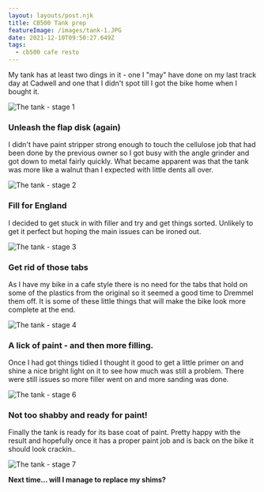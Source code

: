 ```yaml
---
layout: layouts/post.njk
title: CB500 Tank prep 
featureImage: /images/tank-1.JPG
date: 2021-12-10T09:50:27.649Z
tags:
  - cb500 cafe resto
---
```


My tank has at least two dings in it - one I "may" have done on my last track day at Cadwell and one that I didn't spot till I got the bike home when I bought it. 

![The tank - stage 1](/images/tank-1.JPG "The tank - stage 1")

### Unleash the flap disk (again) 

I didn't have paint stripper strong enough to touch the cellulose job that had been done by the previous owner so I got busy with the angle grinder and got down to metal fairly quickly.  What became apparent was that the tank was more like a walnut than I expected with little dents all over.  

![The tank - stage 2](/images/tank-2.JPG "The tank - stage 2")

### Fill for England 

I decided to get stuck in with filler and try and get things sorted. Unlikely to get it perfect but hoping the main issues can be ironed out. 

![The tank - stage 3](/images/tank-3.JPG "The tank - stage 3")

### Get rid of those tabs

As I have my bike in a cafe style there is no need for the tabs that hold on some of the plastics from the original so it seemed a good time to Dremmel them off. It is some of these little things that will make the bike look more complete at the end.

![The tank - stage 4](/images/tank-4.JPG "The tank - stage 4")


### A lick of paint - and then more filling.

Once I had got things tidied I thought it good to get a little primer on and shine a nice bright light on it to see how much was still a problem. There were still issues so more filler went on and more sanding was done. 

![The tank - stage 6](/images/tank-6.JPG "The tank - stage 6")

### Not too shabby and ready for paint!

Finally the tank is ready for its base coat of paint. Pretty happy with the result and hopefully once it has a proper paint job and is back on the bike it should look crackin.. 

![The tank - stage 7](/images/tank-7.JPG "The tank - stage 7")

**Next time... will I manage to replace my shims?**
